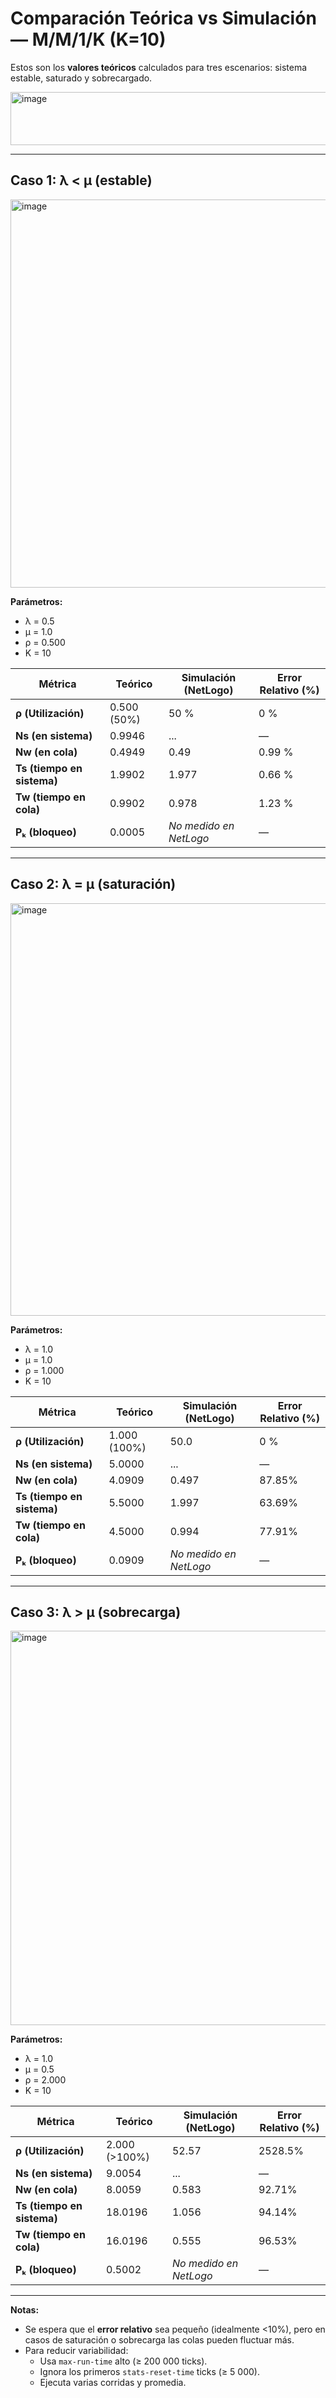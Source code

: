 # Comparación Teórica vs Simulación — M/M/1/K (K=10)

Estos son los **valores teóricos** calculados para tres escenarios: sistema estable, saturado y sobrecargado.

<img width="712" height="85" alt="image" src="https://github.com/user-attachments/assets/9c1ef4c7-7953-4962-a1ca-dc9775f4bc3c" />

---

## Caso 1: λ < μ (estable)

<img width="954" height="621" alt="image" src="https://github.com/user-attachments/assets/8a1c2803-2034-4120-830c-e2b3537f932a" />

**Parámetros:**
- λ = 0.5  
- μ = 1.0  
- ρ = 0.500  
- K = 10  

| **Métrica**             | **Teórico** | **Simulación (NetLogo)** | **Error Relativo (%)** |
|-----------------------|-----------|------------------------|----------------------|
| **ρ (Utilización)**   | 0.500 (50%) | 50 % | 0 % |
| **Ns (en sistema)**   | 0.9946    | ... | — |
| **Nw (en cola)**      | 0.4949    | 0.49 | 0.99 % |
| **Ts (tiempo en sistema)** | 1.9902 | 1.977 | 0.66 % |
| **Tw (tiempo en cola)** | 0.9902 | 0.978 | 1.23 % |
| **Pₖ (bloqueo)**      | 0.0005    | *No medido en NetLogo* | — |

---

## Caso 2: λ = μ (saturación)

<img width="955" height="660" alt="image" src="https://github.com/user-attachments/assets/11cec60a-176a-4891-b190-1780bd555c4a" />

**Parámetros:**
- λ = 1.0  
- μ = 1.0  
- ρ = 1.000  
- K = 10  

| **Métrica**             | **Teórico** | **Simulación (NetLogo)** | **Error Relativo (%)** |
|-----------------------|-----------|------------------------|----------------------|
| **ρ (Utilización)**   | 1.000 (100%) | 50.0 | 0 % |
| **Ns (en sistema)**   | 5.0000    | ... | — |
| **Nw (en cola)**      | 4.0909    | 0.497 | 87.85% |
| **Ts (tiempo en sistema)** | 5.5000 | 1.997 | 63.69%  |
| **Tw (tiempo en cola)** | 4.5000 | 0.994 | 77.91% |
| **Pₖ (bloqueo)**      | 0.0909    | *No medido en NetLogo* | — |

---

## Caso 3: λ > μ (sobrecarga)

<img width="956" height="631" alt="image" src="https://github.com/user-attachments/assets/d44104ee-bda5-472a-adb9-aed1c814403f" />

**Parámetros:**
- λ = 1.0  
- μ = 0.5  
- ρ = 2.000  
- K = 10  

| **Métrica**             | **Teórico** | **Simulación (NetLogo)** | **Error Relativo (%)** |
|-----------------------|-----------|------------------------|----------------------|
| **ρ (Utilización)**   | 2.000 (>100%) | 52.57 | 2528.5% |
| **Ns (en sistema)**   | 9.0054    | ... | — |
| **Nw (en cola)**      | 8.0059    | 0.583 | 92.71% |
| **Ts (tiempo en sistema)** | 18.0196 | 1.056 | 94.14% |
| **Tw (tiempo en cola)** | 16.0196 | 0.555 | 96.53% |
| **Pₖ (bloqueo)**      | 0.5002    | *No medido en NetLogo* | — |

---


**Notas:**
- Se espera que el **error relativo** sea pequeño (idealmente <10%), pero en casos de saturación o sobrecarga las colas pueden fluctuar más.
- Para reducir variabilidad:
  - Usa `max-run-time` alto (≥ 200 000 ticks).
  - Ignora los primeros `stats-reset-time` ticks (≥ 5 000).
  - Ejecuta varias corridas y promedia.
